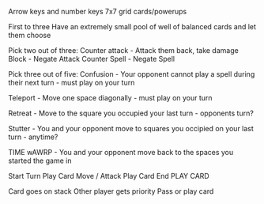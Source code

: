 Arrow keys and number keys 7x7 grid cards/powerups

First to three Have an extremely small pool of well of balanced cards and let them choose

Pick two out of three: Counter attack - Attack them back, take damage Block - Negate Attack Counter Spell - Negate Spell

Pick three out of five: Confusion - Your opponent cannot play a spell during their next turn - must play on your turn

Teleport - Move one space diagonally - must play on your turn

Retreat - Move to the square you occupied your last turn - opponents turn?

Stutter - You and your opponent move to squares you occipied on your last turn - anytime?

TIME wAWRP - You and your opponent move back to the spaces you started the game in

Start Turn
Play Card
Move / Attack
Play Card
End
PLAY CARD

Card goes on stack
Other player gets priority
Pass or play card
